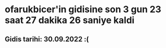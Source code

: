 # ofarukbicer'in gidisine son 3 gun 23 saat 27 dakika 26 saniye kaldi

## Gidis tarihi: 30.09.2022 :(